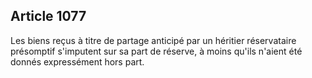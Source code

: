 Article 1077
----
Les biens reçus à titre de partage anticipé par un héritier réservataire
présomptif s'imputent sur sa part de réserve, à moins qu'ils n'aient été donnés
expressément hors part.
